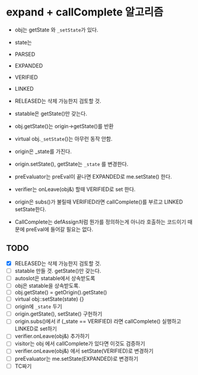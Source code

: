 # expand + callComplete 알고리즘
* obj는 getState 와 `_setState`가 있다.
* state는
*   PARSED
*   EXPANDED
*   VERIFIED
*   LINKED
*   RELEASED는 삭제 가능한지 검토할 것.

* statable은 getState()만 갖는다.

* obj.getState()는 origin->getState()를 반환
* virtual obj.`_setState`()는 아무런 동작 안함.
* origin은 _state를 가진다.
* origin.setState(), getState는 `_state` 를 변경한다.

* preEvaluator는 preEval이 끝나면 EXPANDED로 me.setState() 한다.
* verifier는 onLeave(obj&) 할때 VERIFIED로 set 한다.
* origin은 subs()가 불릴때 VERIFIED라면 callComplete()를 부르고 LINKED setState한다.
* CallComplete는 defAssign처럼 뭔가를 정의하는게 아니라 호출하는 코드이기 때문에 preEval에 들어갈 필요는 없다.

## TODO
* [X] RELEASED는 삭제 가능한지 검토할 것.
* [ ] statable 만들 것. getState()만 갖는다.
* [ ] autoslot은 statable에서 상속받도록
* [ ] obj은 statable을 상속받도록.
* [ ] obj.getState() = getOrigin().getState()
* [ ] virtual obj::setState(state) {}
* [ ] origin에 `_state` 두기
* [ ] origin.getState(), setState() 구헌하기
* [ ] origin.subs()에서 if (_state == VERIFIED) 라면 callComplete() 실행하고 LINKED로 set하기
* [ ] verifier.onLeave(obj&) 추가하기
* [ ] visitor는 obj 에서 callComplete가 있다면 이것도 검증하기
* [ ] verifier.onLeave(obj&) 에서 setState(VERIFIED)로 변경하기
* [ ] preEvaluator는 me.setState(EXPANDED)로 변경하기
* [ ] TC짜기
